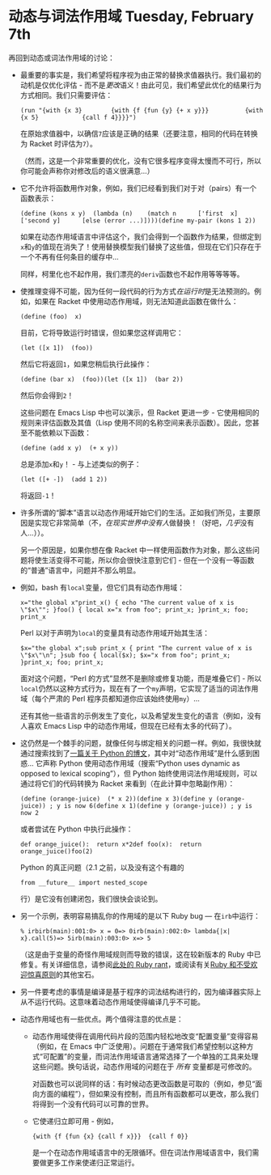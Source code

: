 # 动态与词法作用域 Tuesday, February 7th

再回到动态或词法作用域的讨论：

+   最重要的事实是，我们希望将程序视为由正常的替换求值器执行。我们最初的动机是仅优化评估 - 而不是*更改*语义！由此可见，我们希望此优化的结果行为方式相同。我们只需要评估：

    ```
    (run "{with {x 3}        {with {f {fun {y} {+ x y}}}          {with {x 5}            {call f 4}}}}")
    ```

    在原始求值器中，以确信`7`应该是正确的结果（还要注意，相同的代码在转换为 Racket 时评估为`7`）。

    （然而，这是一个非常重要的优化，没有它很多程序变得太慢而不可行，所以你可能会声称你对修改后的语义很满意...）

+   它不允许将函数用作对象，例如，我们已经看到我们对于对（pairs）有一个函数表示：

    ```
    (define (kons x y)  (lambda (n)    (match n      ['first  x]      ['second y]      [else (error ...)])))(define my-pair (kons 1 2))
    ```

    如果在动态作用域语言中评估这个，我们会得到一个函数作为结果，但绑定到`x`和`y`的值现在消失了！使用替换模型我们替换了这些值，但现在它们只存在于一个不再有任何条目的缓存中...

    同样，柯里化也不起作用，我们漂亮的`deriv`函数也不起作用等等等等。

+   使推理变得不可能，因为任何一段代码的行为方式*在运行时*是无法预测的。例如，如果在 Racket 中使用动态作用域，则无法知道此函数在做什么：

    ```
    (define (foo)  x)
    ```

    目前，它将导致运行时错误，但如果您这样调用它：

    ```
    (let ([x 1])  (foo))
    ```

    然后它将返回`1`，如果您稍后执行此操作：

    ```
    (define (bar x)  (foo))(let ([x 1])  (bar 2))
    ```

    然后你会得到`2`！

    这些问题在 Emacs Lisp 中也可以演示，但 Racket 更进一步 - 它使用相同的规则来评估函数及其值（Lisp 使用不同的名称空间来表示函数）。因此，您甚至不能依赖以下函数：

    ```
    (define (add x y)  (+ x y))
    ```

    总是添加`x`和`y`！ - 与上述类似的例子：

    ```
    (let ([+ -])  (add 1 2))
    ```

    将返回`-1`！

+   许多所谓的“脚本”语言以动态作用域开始它们的生活。正如我们所见，主要原因是实现它非常简单（不，*在现实世界中没有人*做替换！（好吧，*几乎*没有人...））。

    另一个原因是，如果你想在像 Racket 中一样使用函数作为对象，那么这些问题将使生活变得不可能，所以你会很快注意到它们 - 但在一个没有一等函数的“普通”语言中，问题并不那么明显。

+   例如，bash 有`local`变量，但它们具有动态作用域：

    ```
    x="the global x"print_x() { echo "The current value of x is \"$x\""; }foo() { local x="x from foo"; print_x; }print_x; foo; print_x
    ```

    Perl 以对于声明为`local`的变量具有动态作用域开始其生活：

    ```
    $x="the global x";sub print_x { print "The current value of x is \"$x\"\n"; }sub foo { local($x); $x="x from foo"; print_x; }print_x; foo; print_x;
    ```

    面对这个问题，“Perl 的方式”显然不是删除或修复功能，而是堆叠它们 - 所以`local`仍然以这种方式行为，现在有了一个`my`声明，它实现了适当的词法作用域（每个严肃的 Perl 程序员都知道你应该始终使用`my`）...

    还有其他一些语言的示例发生了变化，以及希望发生变化的语言（例如，没有人喜欢 Emacs Lisp 中的动态作用域，但现在已经有太多的代码了）。

+   这仍然是一个棘手的问题，就像任何与绑定相关的问题一样。例如，我很快就通过搜索找到了[一篇关于 Python 的博文](http://www.hetland.org/python/instant-python.php)，其中对“动态作用域”是什么感到困惑... 它声称 Python 使用动态作用域（搜索“Python uses dynamic as opposed to lexical scoping”），但 Python 始终使用词法作用域规则，可以通过将它们的代码转换为 Racket 来看到（在此计算中忽略副作用）：

    ```
    (define (orange-juice)  (* x 2))(define x 3)(define y (orange-juice)) ; y is now 6(define x 1)(define y (orange-juice)) ; y is now 2
    ```

    或者尝试在 Python 中执行此操作：

    ```
    def orange_juice():  return x*2def foo(x):  return orange_juice()foo(2)
    ```

    Python 的真正问题（2.1 之前，以及没有这个有趣的 

    ```
    from __future__ import nested_scope
    ```

    行）是它没有创建闭包，我们很快会谈论到。

+   另一个示例，表明容易搞乱你的作用域的是以下 Ruby bug — 在`irb`中运行：

    ```
    % irbirb(main):001:0> x = 0=> 0irb(main):002:0> lambda{|x| x}.call(5)=> 5irb(main):003:0> x=> 5
    ```

    （这是由于变量的奇怪作用域规则而导致的错误，这在较新版本的 Ruby 中已修复。有关详细信息，请参阅[此处的 Ruby rant](http://innig.net/software/ruby/closures-in-ruby)，或阅读有关[Ruby 和不受欢迎惊喜原则](http://ceaude.twoticketsplease.de/articles/ruby-and-the-principle-of-unwelcome-surprise.html)的其他宝石。

+   另一件要考虑的事情是编译是基于程序的词法结构进行的，因为编译器实际上从不运行代码。这意味着动态作用域使得编译几乎不可能。

+   动态作用域也有一些优点。两个值得注意的优点是：

    +   动态作用域使得在调用代码片段的范围内轻松地改变“配置变量”变得容易（例如，在 Emacs 中广泛使用）。问题在于通常我们希望控制以这种方式“可配置”的变量，而词法作用域语言通常选择了一个单独的工具来处理这些问题。换句话说，动态作用域的问题在于 *所有* 变量都是可修改的。

        对函数也可以说同样的话：有时候动态更改函数是可取的（例如，参见“面向方面的编程”），但如果没有控制，而且所有函数都可以更改，那么我们将得到一个没有代码可以可靠的世界。

    +   它使递归立即可用 - 例如，

        ```
        {with {f {fun {x} {call f x}}}  {call f 0}}
        ```

        是一个在动态作用域语言中的无限循环。但在词法作用域语言中，我们需要做更多工作来使递归正常运行。
